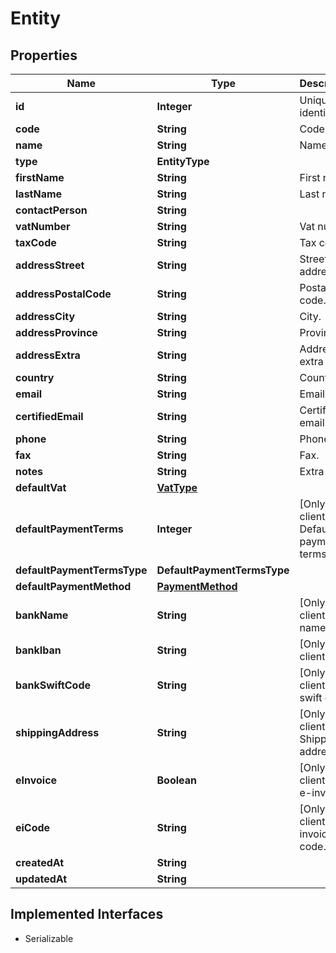

# Entity



## Properties

Name | Type | Description | Notes
------------ | ------------- | ------------- | -------------
**id** | **Integer** | Unique identifier |  [optional]
**code** | **String** | Code. |  [optional]
**name** | **String** | Name |  [optional]
**type** | **EntityType** |  |  [optional]
**firstName** | **String** | First name. |  [optional]
**lastName** | **String** | Last name. |  [optional]
**contactPerson** | **String** |  |  [optional]
**vatNumber** | **String** | Vat number |  [optional]
**taxCode** | **String** | Tax code. |  [optional]
**addressStreet** | **String** | Street address. |  [optional]
**addressPostalCode** | **String** | Postal code. |  [optional]
**addressCity** | **String** | City. |  [optional]
**addressProvince** | **String** | Province. |  [optional]
**addressExtra** | **String** | Address extra info. |  [optional]
**country** | **String** | Country |  [optional]
**email** | **String** | Email. |  [optional]
**certifiedEmail** | **String** | Certified email. |  [optional]
**phone** | **String** | Phone. |  [optional]
**fax** | **String** | Fax. |  [optional]
**notes** | **String** | Extra notes. |  [optional]
**defaultVat** | [**VatType**](VatType.md) |  |  [optional]
**defaultPaymentTerms** | **Integer** | [Only for client] Default payment terms. |  [optional]
**defaultPaymentTermsType** | **DefaultPaymentTermsType** |  |  [optional]
**defaultPaymentMethod** | [**PaymentMethod**](PaymentMethod.md) |  |  [optional]
**bankName** | **String** | [Only for client] Bank name. |  [optional]
**bankIban** | **String** | [Only for client] Iban. |  [optional]
**bankSwiftCode** | **String** | [Only for client] Bank swift code. |  [optional]
**shippingAddress** | **String** | [Only for client] Shipping address. |  [optional]
**eInvoice** | **Boolean** | [Only for client] Use e-invoices. |  [optional]
**eiCode** | **String** | [Only for client] E-invoices code. |  [optional]
**createdAt** | **String** |  |  [optional]
**updatedAt** | **String** |  |  [optional]


## Implemented Interfaces

* Serializable


